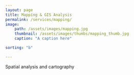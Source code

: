```yaml
---
layout: page
title: Mapping & GIS Analysis
permalink: /services/mapping/
image:
    path: /assets/images/mapping.jpg
    thumbnail: /assets/images/thumbs/mapping_thumb.jpg
    caption: "A caption here"

sorting: "b"

---
```


Spatial analysis and cartography